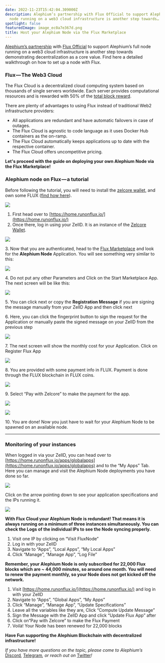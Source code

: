 ```yaml
---
date: 2022-11-23T15:42:04.309000Z
description: Alephium’s partnership with Flux Official to support Alephium’s full
  node running on a web3 cloud infrastructure is another step towards…
spotlight: false
featuredImage: image_ec0a7e367d.png
title: Host your Alephium Node via the Flux Marketplace
---
```


[Alephium’s partnership](/news/post/alephium-continues-its-engagement-for-decentralization-and-partners-with-the-cloud-based-f9c5baebe5b2) with [Flux Official](https://medium.com/u/1c37e86f5d23) to support Alephium’s full node running on a web3 cloud infrastructure is another step towards demonstrating decentralization as a core value. Find here a detailed walkthrough on how to set up a node with Flux.

### Flux — The Web3 Cloud

The Flux Cloud is a decentralized cloud computing system based on thousands of single servers worldwide. Each server provides computational resources and is rewarded with 50% of the [total block reward](https://runonflux.io/flux-nodes.html).

There are plenty of advantages to using Flux instead of traditional Web2 infrastructure providers:

- All applications are redundant and have automatic failovers in case of outages.
- The Flux Cloud is agnostic to code language as it uses Docker Hub containers as the on-ramp.
- The Flux Cloud automatically keeps applications up to date with the respective container.
- The Flux Cloud offers uncompetitive pricing.

**Let's proceed with the guide on deploying your own Alephium Node via the Flux Marketplace!**

### Alephium node on Flux — a tutorial

Before following the tutorial, you will need to install the [zelcore wallet](https://zelcore.io/), and own some FLUX ([find how here](https://runonflux.io/buy-flux.html)).

![](image_d648d485af.png)

1.  First head over to [https://home.runonflux.io/](https://home.runonflux.io/)
2.  Once there, log in using your ZelID. It is an instance of the [Zelcore Wallet](https://zelcore.io/).

![](image_3dbacefda5.png)

3\. Now that you are authenticated, head to the [Flux Marketplace](https://home.runonflux.io/apps/marketplace) and look for the **Alephium Node** Application. You will see something very similar to this:

![](image_f6a7689187.png)

4\. Do not put any other Parameters and Click on the Start Marketplace App. The next screen will be like this:

![](image_416382bee3.png)

5\. You can click next or copy the **Registration Message** if you are signing the message manually from your ZelID App and then click next

6\. Here, you can click the fingerprint button to sign the request for the Application or manually paste the signed message on your ZelID from the previous step

![](image_d47774660b.png)

7\. The next screen will show the monthly cost for your Application. Click on Register Flux App

![](image_a77da92e5a.png)

8\. You are provided with some payment info in FLUX. Payment is done through the FLUX blockchain in FLUX coins.

![](image_f9bcd73197.png)

9\. Select “Pay with Zelcore” to make the payment for the app.

![](image_73c2d35c8c.png)

![](image_ad9b4b9804.png)

10\. You are done! Now you just have to wait for your Alephium Node to be spawned on an available node.

---

### Monitoring of your instances

When logged in via your ZelID, you can head over to [https://home.runonflux.io/apps/globalapps](https://home.runonflux.io/apps/globalapps) and to the “My Apps” Tab. Here you can manage and visit the Alephium Node deployments you have done so far.

![](image_d501b22a34.png)

Click on the arrow pointing down to see your application specifications and the IPs running it.

![](image_f335e15ed8.png)

**With Flux Cloud your Alephium Node is redundant! That means it is always running on a minimum of three instances simultaneously. You can check the Logs of the individual IPs to see the Node syncing properly.**

1.  Visit one IP by clicking on “Visit FluxNode”
2.  Log in with your ZelID
3.  Navigate to “Apps”, “Local Apps”, “My Local Apps”
4.  Click “Manage”, “Manage App”, “Log File”

**Remember, your Alephium Node is only subscribed for 22,000 Flux blocks which are ~ 44,000 minutes, so around one month. You will need to renew the payment monthly, so your Node does not get kicked off the network.**

1.  Visit [https://home.runonflux.io/](https://home.runonflux.io/) and log in with your ZelID
2.  Navigate to “Apps”, “Global Apps”, “My Apps”
3.  Click “Manage”, “Manage App”, “Update Specifications”
4.  Leave all the variables like they are, Click “Compute Update Message”
5.  Sign the Message with the ZelID App and click “Update Flux App” after
6.  Click on“Pay with Zelcore” to make the Flux Payment
7.  Voilà! Your Node has been renewed for 22,000 blocks

**Have Fun supporting the Alephium Blockchain with decentralized infrastructure!**

_If you have more questions on the topic, please come to Alephium’s_ [Discord](https://discord.gg/JErgRBfRSB)_,_ [Telegram](https://t.me/alephiumgroup)_, or reach out on_ [Twitter](https://twitter.com/alephium)_!_
